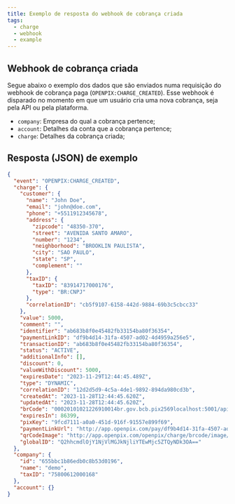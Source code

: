 ```yaml
---
title: Exemplo de resposta do webhook de cobrança criada
tags:
  - charge
  - webhook
  - example
---
```


## Webhook de cobrança criada

Segue abaixo o exemplo dos dados que são enviados numa requisição do webhook de cobrança
paga (`OPENPIX:CHARGE_CREATED`). Esse webhook é disparado no momento em que um usuário cria
uma nova cobrança, seja pela API ou pela plataforma.

- `company`: Empresa do qual a cobrança pertence;
- `account`: Detalhes da conta que a cobrança pertence;
- `charge`: Detalhes da cobrança criada;

## Resposta (JSON) de exemplo

```json
{
  "event": "OPENPIX:CHARGE_CREATED",
  "charge": {
    "customer": {
      "name": "John Doe",
      "email": "john@doe.com",
      "phone": "+5511912345678",
      "address": {
        "zipcode": "48350-370",
        "street": "AVENIDA SANTO AMARO",
        "number": "1234",
        "neighborhood": "BROOKLIN PAULISTA",
        "city": "SAO PAULO",
        "state": "SP",
        "complement": ""
      },
      "taxID": {
        "taxID": "83914717000176",
        "type": "BR:CNPJ"
      },
      "correlationID": "cb5f9107-6158-442d-9884-69b3c5cbcc33"
    },
    "value": 5000,
    "comment": "",
    "identifier": "ab683b8f0e45482fb33154ba80f36354",
    "paymentLinkID": "df9b4d14-31fa-4507-ad02-4d4959a256e5",
    "transactionID": "ab683b8f0e45482fb33154ba80f36354",
    "status": "ACTIVE",
    "additionalInfo": [],
    "discount": 0,
    "valueWithDiscount": 5000,
    "expiresDate": "2023-11-29T12:44:45.489Z",
    "type": "DYNAMIC",
    "correlationID": "12d2d5d9-4c5a-4de1-9892-894da980cd3b",
    "createdAt": "2023-11-28T12:44:45.620Z",
    "updatedAt": "2023-11-28T12:44:45.620Z",
    "brCode": "00020101021226910014br.gov.bcb.pix2569localhost:5001/api/testaccount/qr/v1/ab683b8f0e45482fb33154ba80f36354520400005303986540550.005802BR5904demo6009SAO_PAULO61080455630062290525ab683b8f0e45482fb33154ba863040A26",
    "expiresIn": 86399,
    "pixKey": "9fcd7111-a0a0-451d-916f-91557e899f69",
    "paymentLinkUrl": "http://app.openpix.com/pay/df9b4d14-31fa-4507-ad02-4d4959a256e5",
    "qrCodeImage": "http://app.openpix.com/openpix/charge/brcode/image/df9b4d14-31fa-4507-ad02-4d4959a256e5.png",
    "globalID": "Q2hhcmdlOjY1NjVlMGJkNjliYTEwMjc5ZTQyNDk3OA=="
  },
  "company": {
    "id": "655bbc1b86edb0c8b53d0196",
    "name": "demo",
    "taxID": "75800612000168"
  },
  "account": {}
}
```